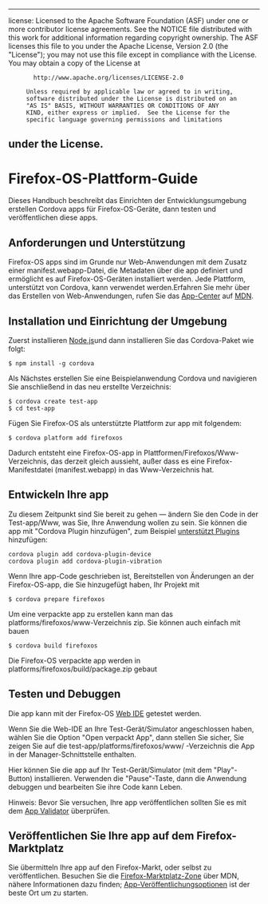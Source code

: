 * * *

license: Licensed to the Apache Software Foundation (ASF) under one or more contributor license agreements. See the NOTICE file distributed with this work for additional information regarding copyright ownership. The ASF licenses this file to you under the Apache License, Version 2.0 (the "License"); you may not use this file except in compliance with the License. You may obtain a copy of the License at

           http://www.apache.org/licenses/LICENSE-2.0
    
         Unless required by applicable law or agreed to in writing,
         software distributed under the License is distributed on an
         "AS IS" BASIS, WITHOUT WARRANTIES OR CONDITIONS OF ANY
         KIND, either express or implied.  See the License for the
         specific language governing permissions and limitations
    

## under the License.

# Firefox-OS-Plattform-Guide

Dieses Handbuch beschreibt das Einrichten der Entwicklungsumgebung erstellen Cordova apps für Firefox-OS-Geräte, dann testen und veröffentlichen diese apps.

## Anforderungen und Unterstützung

Firefox-OS apps sind im Grunde nur Web-Anwendungen mit dem Zusatz einer manifest.webapp-Datei, die Metadaten über die app definiert und ermöglicht es auf Firefox-OS-Geräten installiert werden. Jede Plattform, unterstützt von Cordova, kann verwendet werden.Erfahren Sie mehr über das Erstellen von Web-Anwendungen, rufen Sie das [App-Center][1] auf [MDN][2].

 [1]: https://developer.mozilla.org/en-US/Apps
 [2]: https://developer.mozilla.org/en-US/

## Installation und Einrichtung der Umgebung

Zuerst installieren [Node.js][3]und dann installieren Sie das Cordova-Paket wie folgt:

 [3]: http://nodejs.org/

    $ npm install -g cordova
    

Als Nächstes erstellen Sie eine Beispielanwendung Cordova und navigieren Sie anschließend in das neu erstellte Verzeichnis:

    $ cordova create test-app
    $ cd test-app
    

Fügen Sie Firefox-OS als unterstützte Plattform zur app mit folgendem:

    $ cordova platform add firefoxos
    

Dadurch entsteht eine Firefox-OS-app in Plattformen/Firefoxos/Www-Verzeichnis, das derzeit gleich aussieht, außer dass es eine Firefox-Manifestdatei (manifest.webapp) in das Www-Verzeichnis hat.

## Entwickeln Ihre app

Zu diesem Zeitpunkt sind Sie bereit zu gehen — ändern Sie den Code in der Test-app/Www, was Sie, Ihre Anwendung wollen zu sein. Sie können die app mit "Cordova Plugin hinzufügen", zum Beispiel [unterstützt Plugins]() hinzufügen:

    cordova plugin add cordova-plugin-device
    cordova plugin add cordova-plugin-vibration
    

Wenn Ihre app-Code geschrieben ist, Bereitstellen von Änderungen an der Firefox-OS-app, die Sie hinzugefügt haben, Ihr Projekt mit

    $ cordova prepare firefoxos
    

Um eine verpackte app zu erstellen kann man das platforms/firefoxos/www-Verzeichnis zip. Sie können auch einfach mit bauen

    $ cordova build firefoxos
    

Die Firefox-OS verpackte app werden in platforms/firefoxos/build/package.zip gebaut

## Testen und Debuggen

Die app kann mit der Firefox-OS [Web IDE][4] getestet werden.

 [4]: https://developer.mozilla.org/en-US/docs/Tools/WebIDE

Wenn Sie die Web-IDE an Ihre Test-Gerät/Simulator angeschlossen haben, wählen Sie die Option "Open verpackt App", dann stellen Sie sicher, Sie zeigen Sie auf die test-app/platforms/firefoxos/www/ -Verzeichnis die App in der Manager-Schnittstelle enthalten.

Hier können Sie die app auf Ihr Test-Gerät/Simulator (mit dem "Play"-Button) installieren. Verwenden die "Pause"-Taste, dann die Anwendung debuggen und bearbeiten Sie ihre Code kann Leben.

Hinweis: Bevor Sie versuchen, Ihre app veröffentlichen sollten Sie es mit dem [App Validator][5] überprüfen.

 [5]: https://marketplace.firefox.com/developers/validator

## Veröffentlichen Sie Ihre app auf dem Firefox-Marktplatz

Sie übermitteln Ihre app auf den Firefox-Markt, oder selbst zu veröffentlichen. Besuchen Sie die [Firefox-Marktplatz-Zone][6] über MDN, nähere Informationen dazu finden; [App-Veröffentlichungsoptionen][7] ist der beste Ort um zu starten.

 [6]: https://developer.mozilla.org/en-US/Marketplace
 [7]: https://developer.mozilla.org/en-US/Marketplace/Publishing/Publish_options
